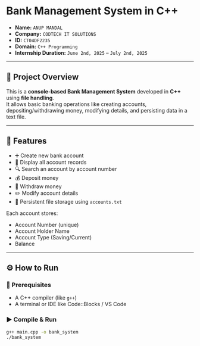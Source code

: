 # Bank Management System in C++

- **Name:** `ANUP MANDAL`  
- **Company:** `CODTECH IT SOLUTIONS`  
- **ID:** `CT04DF2235`  
- **Domain:** `C++ Programming`  
- **Internship Duration:**  `June 2nd, 2025` – `July 2nd, 2025`

---

## 📝 Project Overview

This is a **console-based Bank Management System** developed in **C++** using **file handling**.  
It allows basic banking operations like creating accounts, depositing/withdrawing money, modifying details, and persisting data in a text file.

---

## 🔧 Features

- ➕ Create new bank account
- 📃 Display all account records
- 🔍 Search an account by account number
- 💰 Deposit money
- 💸 Withdraw money
- ✏️ Modify account details
- 💾 Persistent file storage using `accounts.txt`

Each account stores:
- Account Number (unique)
- Account Holder Name
- Account Type (Saving/Current)
- Balance

---


## ⚙️ How to Run

### 🧱 Prerequisites
- A C++ compiler (like `g++`)
- A terminal or IDE like Code::Blocks / VS Code

### ▶️ Compile & Run
```bash
g++ main.cpp -o bank_system
./bank_system
